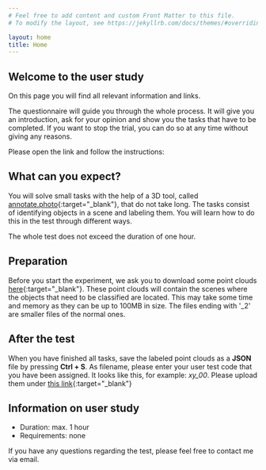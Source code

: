 ```yaml
---
# Feel free to add content and custom Front Matter to this file.
# To modify the layout, see https://jekyllrb.com/docs/themes/#overriding-theme-defaults

layout: home
title: Home
---
```


## Welcome to the user study

On this page you will find all relevant information and links.

The questionnaire will guide you through the whole process.
It will give you an introduction, ask for your opinion and show you the tasks that have to be completed.
If you want to stop the trial, you can do so at any time without giving any reasons.

Please open the link and follow the instructions:

## What can you expect?

You will solve small tasks with the help of a 3D tool, called [annotate.photo](http://annotate.photo/){:target="_blank"}, that do not take long.
The tasks consist of identifying objects in a scene and labeling them. You will learn how to do this in the test through different ways.

The whole test does not exceed the duration of one hour.

## Preparation

Before you start the experiment, we ask you to download some point clouds [here](https://drive.google.com/drive/folders/1e2Svnzeb38rXFrsM0XdQVqG0CwKrxDRw?usp=sharing){:target="_blank"}.
These point clouds will contain the scenes where the objects that need to be classified are located.
This may take some time and memory as they can be up to 100MB in size.
The files ending with '_2' are smaller files of the normal ones.  

## After the test

When you have finished all tasks, save the labeled point clouds as a **JSON** file by pressing **Ctrl + S**.
As filename, please enter your user test code that you have been assigned. It looks like this, for example: *xy_00*.
Please upload them under [this link](https://drive.google.com/drive/folders/1b-v4cJIoSojXPliPwbi8spnuRoTbS_la?usp=sharing){:target="_blank"}

## Information on user study

* Duration: max. 1 hour
* Requirements: none

If you have any questions regarding the test, please feel free to contact me via email.
